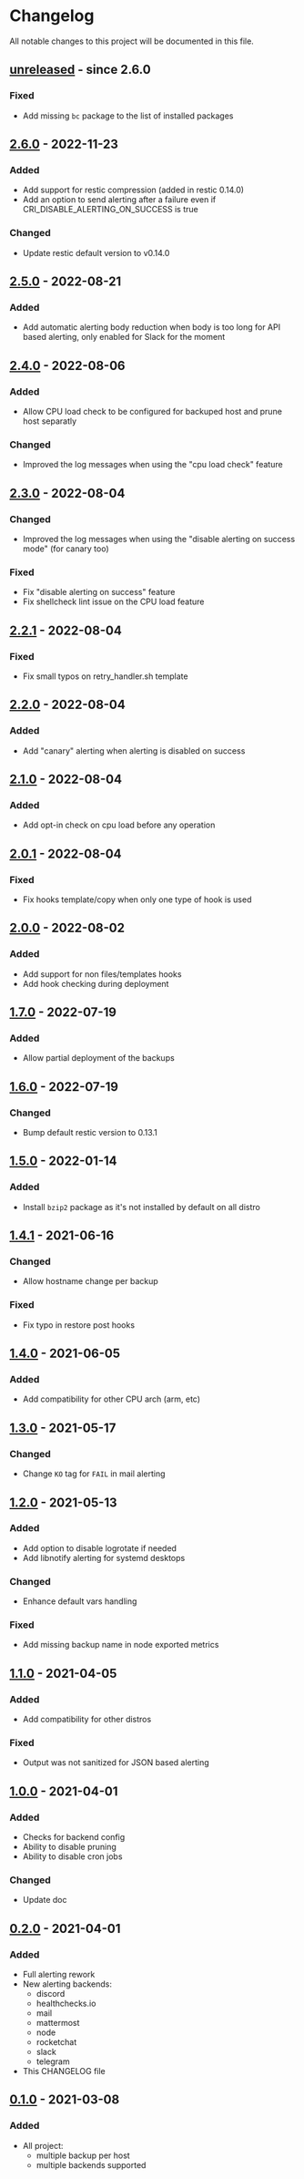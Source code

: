 # Changelog

All notable changes to this project will be documented in this file.

## [unreleased] - since 2.6.0

### Fixed

- Add missing `bc` package to the list of installed packages

## [2.6.0] - 2022-11-23

### Added

- Add support for restic compression (added in restic 0.14.0)
- Add an option to send alerting after a failure even if CRI_DISABLE_ALERTING_ON_SUCCESS is true

### Changed

- Update restic default version to v0.14.0

## [2.5.0] - 2022-08-21

### Added

- Add automatic alerting body reduction when body is too long for API based alerting, only enabled for Slack for the moment

## [2.4.0] - 2022-08-06

### Added

- Allow CPU load check to be configured for backuped host and prune host separatly

### Changed

- Improved the log messages when using the "cpu load check" feature

## [2.3.0] - 2022-08-04

### Changed

- Improved the log messages when using the "disable alerting on success mode" (for canary too)

### Fixed

- Fix "disable alerting on success" feature
- Fix shellcheck lint issue on the CPU load feature

## [2.2.1] - 2022-08-04

### Fixed

- Fix small typos on retry_handler.sh template

## [2.2.0] - 2022-08-04

### Added

- Add "canary" alerting when alerting is disabled on success

## [2.1.0] - 2022-08-04

### Added

- Add opt-in check on cpu load before any operation

## [2.0.1] - 2022-08-04

### Fixed

- Fix hooks template/copy when only one type of hook is used

## [2.0.0] - 2022-08-02

### Added

- Add support for non files/templates hooks
- Add hook checking during deployment

## [1.7.0] - 2022-07-19

### Added

- Allow partial deployment of the backups

## [1.6.0] - 2022-07-19

### Changed

- Bump default restic version to 0.13.1

## [1.5.0] - 2022-01-14

### Added

- Install `bzip2` package as it's not installed by default on all distro

## [1.4.1] - 2021-06-16

### Changed

- Allow hostname change per backup

### Fixed

- Fix typo in restore post hooks

## [1.4.0] - 2021-06-05

### Added

- Add compatibility for other CPU arch (arm, etc)

## [1.3.0] - 2021-05-17

### Changed

- Change `KO` tag for `FAIL` in mail alerting

## [1.2.0] - 2021-05-13

### Added

- Add option to disable logrotate if needed
- Add libnotify alerting for systemd desktops

### Changed

- Enhance default vars handling

### Fixed

- Add missing backup name in node exported metrics

## [1.1.0] - 2021-04-05

### Added

- Add compatibility for other distros

### Fixed

- Output was not sanitized for JSON based alerting

## [1.0.0] - 2021-04-01

### Added

- Checks for backend config
- Ability to disable pruning
- Ability to disable cron jobs

### Changed

- Update doc

## [0.2.0] - 2021-04-01

### Added

- Full alerting rework
- New alerting backends:
    - discord
    - healthchecks.io
    - mail
    - mattermost
    - node
    - rocketchat
    - slack
    - telegram
- This CHANGELOG file

## [0.1.0] - 2021-03-08

### Added

- All project:
    - multiple backup per host
    - multiple backends supported

[unreleased]: https://gitlab.cri.epita.fr/cri/iac/ansible/roles/restic/-/compare/2.6.0...master
[2.6.0]: https://gitlab.cri.epita.fr/cri/iac/ansible/roles/restic/-/compare/2.5.0...2.6.0
[2.5.0]: https://gitlab.cri.epita.fr/cri/iac/ansible/roles/restic/-/compare/2.4.0...2.5.0
[2.4.0]: https://gitlab.cri.epita.fr/cri/iac/ansible/roles/restic/-/compare/2.3.0...2.4.0
[2.3.0]: https://gitlab.cri.epita.fr/cri/iac/ansible/roles/restic/-/compare/2.2.1...2.3.0
[2.2.1]: https://gitlab.cri.epita.fr/cri/iac/ansible/roles/restic/-/compare/2.2.0...2.2.1
[2.2.0]: https://gitlab.cri.epita.fr/cri/iac/ansible/roles/restic/-/compare/2.1.0...2.2.0
[2.1.0]: https://gitlab.cri.epita.fr/cri/iac/ansible/roles/restic/-/compare/2.0.1...2.1.0
[2.0.1]: https://gitlab.cri.epita.fr/cri/iac/ansible/roles/restic/-/compare/2.0.0...2.0.1
[2.0.0]: https://gitlab.cri.epita.fr/cri/iac/ansible/roles/restic/-/compare/1.7.0...2.0.0
[1.7.0]: https://gitlab.cri.epita.fr/cri/iac/ansible/roles/restic/-/compare/1.6.0...1.7.0
[1.6.0]: https://gitlab.cri.epita.fr/cri/iac/ansible/roles/restic/-/compare/1.5.0...1.6.0
[1.5.0]: https://gitlab.cri.epita.fr/cri/iac/ansible/roles/restic/-/compare/1.4.1...1.5.0
[1.4.1]: https://gitlab.cri.epita.fr/cri/iac/ansible/roles/restic/-/compare/1.4.0...1.4.1
[1.4.0]: https://gitlab.cri.epita.fr/cri/iac/ansible/roles/restic/-/compare/1.3.0...1.4.0
[1.3.0]: https://gitlab.cri.epita.fr/cri/iac/ansible/roles/restic/-/compare/1.2.0...1.3.0
[1.2.0]: https://gitlab.cri.epita.fr/cri/iac/ansible/roles/restic/-/compare/1.1.0...1.2.0
[1.1.0]: https://gitlab.cri.epita.fr/cri/iac/ansible/roles/restic/-/compare/1.0.0...1.1.0
[1.0.0]: https://gitlab.cri.epita.fr/cri/iac/ansible/roles/restic/-/compare/0.2.0...1.0.0
[0.2.0]: https://gitlab.cri.epita.fr/cri/iac/ansible/roles/restic/-/compare/0.1.0...0.2.0
[0.1.0]: https://gitlab.cri.epita.fr/cri/iac/ansible/roles/restic/-/releases/0.1.0
